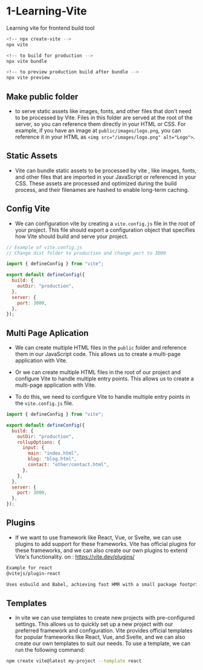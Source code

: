 # 1-Learning-Vite

Learning vite for frontend build tool

```zsh
<!-- npx create-vite -->
npx vite

<!-- to build for production -->
npx vite bundle

<!-- to preview production build after bundle -->
npx vite preview
```

## Make public folder

- to serve static assets like images, fonts, and other files that don't need to be processed by Vite. Files in this folder are served at the root of the server, so you can reference them directly in your HTML or CSS. For example, if you have an image at `public/images/logo.png`, you can reference it in your HTML as `<img src="/images/logo.png" alt="Logo">`.

## Static Assets

- Vite can bundle static assets to be processed by vite , like images, fonts, and other files that are imported in your JavaScript or referenced in your CSS. These assets are processed and optimized during the build process, and their filenames are hashed to enable long-term caching.

## Config Vite

- We can configuration vite by creating a `vite.config.js` file in the root of your project. This file should export a configuration object that specifies how Vite should build and serve your project.

```js
// Example of vite.config.js
// Change dist folder to production and change port to 3000

import { defineConfig } from "vite";

export default defineConfig({
  build: {
    outDir: "production",
  },
  server: {
    port: 3000,
  },
});
```

## Multi Page Aplication

- We can create multiple HTML files in the `public` folder and reference them in our JavaScript code. This allows us to create a multi-page application with Vite.

- Or we can create multiple HTML files in the root of our project and configure Vite to handle multiple entry points.
  This allows us to create a multi-page application with Vite.

- To do this, we need to configure Vite to handle multiple entry points in the `vite.config.js` file.

```js
import { defineConfig } from "vite";

export default defineConfig({
  build: {
    outDir: "production",
    rollupOptions: {
      input: {
        main: "index.html",
        blog: "blog.html",
        contact: "other/contact.html",
      },
    },
  },
  server: {
    port: 3000,
  },
});
```

## Plugins

- If we want to use framework like React, Vue, or Svelte, we can use plugins to add support for these frameworks. Vite has official plugins for these frameworks, and we can also create our own plugins to extend Vite's functionality. on : https://vite.dev/plugins/

```md
Example for react
@vitejs/plugin-react

Uses esbuild and Babel, achieving fast HMR with a small package footprint and the flexibility of being able to use the Babel transform pipeline. Without additional Babel plugins, only esbuild is used during builds.
```

## Templates

- In vite we can use templates to create new projects with pre-configured settings. This allows us to quickly set up a new project with our preferred framework and configuration. Vite provides official templates for popular frameworks like React, Vue, and Svelte, and we can also create our own templates to suit our needs. To use a template, we can run the following command:

```bash
npm create vite@latest my-project --template react
```
